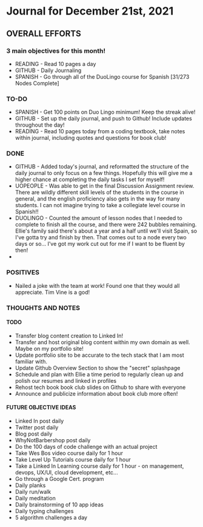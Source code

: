 # Journal for December 21st, 2021

## OVERALL EFFORTS

### 3 main objectives for this month!

- READING - Read 10 pages a day
- GITHUB - Daily Journaling
- SPANISH - Go through all of the DuoLingo course for Spanish [31/273 Nodes Complete]

### TO-DO

- SPANISH - Get 100 points on Duo Lingo minimum! Keep the streak alive!
- GITHUB - Set up the daily journal, and push to Github! Include updates throughout the day!
- READING - Read 10 pages today from a coding textbook, take notes within journal, including quotes and questions for book club!

### DONE

- GITHUB - Added today's journal, and reformatted the structure of the daily journal to only focus on a few things. Hopefully this will give me a higher chance at completing the daily tasks I set for myself!
- UOPEOPLE - Was able to get in the final Discussion Assignment review. There are wildly different skill levels of the students in the course in general, and the english proficiency also gets in the way for many students. I can not imagine trying to take a collegiate level course in Spanish!!
- DUOLINGO - Counted the amount of lesson nodes that I needed to complete to finish all the course, and there were 242 bubbles remaining. Ellie's family said there's about a year and a half until we'll visit Spain, so I've gotta try and finish by then. That comes out to a node every two days or so... I've got my work cut out for me if I want to be fluent by then!
- 

### POSITIVES

- Nailed a joke with the team at work! Found one that they would all appreciate. Tim Vine is a god!

### THOUGHTS AND NOTES

#### TODO

- Transfer blog content creation to Linked In!
- Transfer and host original blog content within my own domain as well. Maybe on my portfolio site!
- Update portfolio site to be accurate to the tech stack that I am most familiar with.
- Update Github Overview Section to show the "secret" splashpage
- Schedule and plan with Ellie a time period to regularly clean up and polish our resumes and linked in profiles
- Rehost tech book book club slides on Github to share with everyone
- Announce and publicize information about book club more often!

#### FUTURE OBJECTIVE IDEAS

- Linked In post daily
- Twitter post daily
- Blog post daily
- WhyNotBarbershop post daily
- Do the 100 days of code challenge with an actual project
- Take Wes Bos video course daily for 1 hour
- Take Level Up Tutorials course daily for 1 hour
- Take a Linked In Learning course daily for 1 hour - on management, devops, UX/UI, cloud development, etc...
- Go through a Google Cert. program
- Daily planks
- Daily run/walk
- Daily meditation
- Daily brainstorming of 10 app ideas
- Daily typing challenges
- 5 algorithm challenges a day
